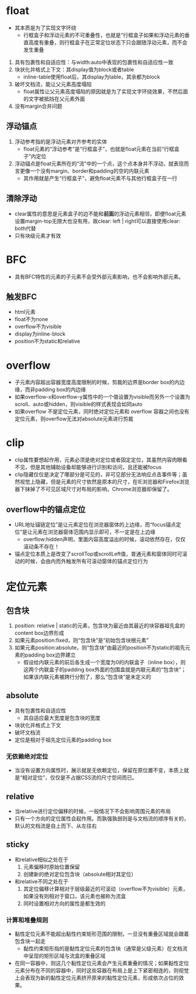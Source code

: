 # float

- 其本质是为了实现文字环绕
  - 行框盒子和浮动元素的不可重叠性，也就是“行框盒子如果和浮动元素的垂直高度有重叠，则行框盒子在正常定位状态下只会跟随浮动元素，而不会发生重叠

1. 具有包裹性和自适应性：与width:auto中表现的包裹性和自适应性一致
2. 块状化并格式上下文：其display值为block或者table
   * inline-table使用float后，其display为table，其余都为block
3. 破坏文档流，能让父元素高度塌陷
   * float属性让父元素高度塌陷的原因就是为了实现文字环绕效果，不然后面的文字被抵挡在父元素外面
4. 没有margin合并问题

## 浮动锚点

1. 浮动参考指的是浮动元素对齐参考的实体
   * float元素的“浮动参考”是“行框盒子”，也就是float元素在当前“行框盒子”内定位
2. 浮动锚点是float元素所在的“流”中的一个点，这个点本身并不浮动，就表现而言更像一个没有margin、border和padding的空的内联元素
   * 其作用就是产生“行框盒子"，避免float元素不与其他行框盒子在一行

## 清除浮动

- clear属性的意思是元素盒子的边不能和**前面**的浮动元素相邻，即便float元素设置margin-top无限大也没有用，故clear: left | right可以直接使用clear: both代替
- 只有块级元素才有效

# BFC

- 具有BFC特性的元素的子元素不会受外部元素影响，也不会影响外部元素。

## 触发BFC

- html元素
- float不为none
- overflow不为visible
- display为inline-block
- position不为static和relative

# overflow

- 子元素内容超出容器宽度高度限制的时候，剪裁的边界是border box的内边缘，而非padding box的内边缘
- 如果overflow-x和overflow-y属性中的一个值设置为visible而另外一个设置为scroll、auto或hidden，则visible的样式表现会如同auto
- 如果overflow 不是定位元素，同时绝对定位元素和 overflow 容器之间也没有定位元素，则overflow无法对absolute元素进行剪裁

# clip

- clip属性要想起作用，元素必须是绝对定位或者固定定位，其虽然内容肉眼看不见，但是其他辅助设备却能够进行识别和访问，且还能被focus
- clip隐藏仅仅是决定了哪部分是可见的，非可见部分无法响应点击事件等；虽然视觉上隐藏，但是元素的尺寸依然是原本的尺寸，在IE浏览器和Firefox浏览器下抹掉了不可见区域尺寸对布局的影响，Chrome浏览器却保留了。

## overflow中的锚点定位

- URL地址锚链定位”是让元素定位在浏览器窗体的上边缘，而“focus锚点定位”是让元素在浏览器窗体范围内显示即可，不一定是在上边缘
  - overflow:hidden声明，里面内容高度溢出的时候，滚动依然存在，仅仅滚动条不存在！
- 锚点定位本质上是改变了scrollTop或scrollLeft值，普通元素和窗体同时可滚动的时候，会由内而外触发所有可滚动窗体的锚点定位行为

# 定位元素

## 包含块

1. position: relative | static的元素，包含块为最近由其最近的块容器祖先盒的content box边界形成
2. 如果元素position:fixed，则“包含块”是“初始包含块根元素”
3. 如果元素position:absolute，则“包含块”由最近的position不为static的祖先元素的padding box边界建立
   * 假设给内联元素的前后各生成一个宽度为0的内联盒子（inline box），则这两个内联盒子的padding box外面的包围盒就是内联元素的“包含块”；如果该内联元素被跨行分割了，那么“包含块”是未定义的

## absolute

- 具有包裹性和自适应性
  - 其自适应最大宽度是包含块的宽度
- 块状化并格式上下文
- 破坏文档流
- 定位是相对于祖先定位元素的padding box

### 无依赖绝对定位

- 当没有设置方向属性时，展示就是无依赖定位，保留在原位置不变，本质上就是“相对定位”，仅仅是不占据CSS流的尺寸空间而已。

## relative

- 当relative进行定位偏移的时候，一般情况下不会影响周围元素的布局
- 只有一个方向的定位属性会起作用。而孰强孰弱则是与文档流的顺序有关的，默认的文档流是自上而下、从左往右

## sticky

- 和relative相似之处在于
   1. 元素偏移时原始位置保留
   2. 创建新的绝对定位包含块（absolute相对其定位）
- 和relative不同之处在于
   1. 其定位偏移计算相对于层级最近的可滚动（overflow不为visible）元素，如果没有则相对于窗口，该元素也被称为流盒
   2. 同时设置相对方向的属性是都生效的

### 计算和堆叠规则
- 黏性定位元素不能超出黏性约束矩形范围的限制，一旦没有重叠区域就会跟着包含块一起走
   - 黏性约束矩形指的是黏性定位元素的包含块（通常是父级元素）在文档流中呈现的矩形区域与流盒的重叠区域
- 在同一容器中，则这几个黏性定位元素会产生元素重叠的情况；如果黏性定位元素分布在不同的容器中，同时这些容器在布局上是上下紧密相连的，则视觉上会表现为新的黏性定位元素挤开原来的黏性定位元素，形成依次占位的效果。